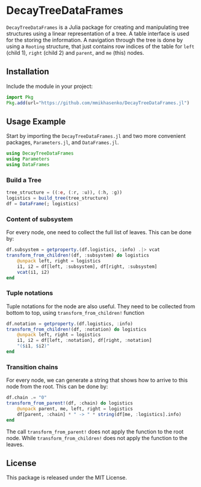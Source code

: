 # DecayTreeDataFrames

`DecayTreeDataFrames` is a Julia package for creating and manipulating tree structures using a linear representation of a tree. A table interface is used for the storing the information. A navigation through the tree is done by using a `Rooting` structure, that just contains row indices of the table for `left` (child 1), `right` (child 2) and `parent`, and `me` (this) nodes.

## Installation

Include the module in your project:
```julia
import Pkg
Pkg.add(url="https://github.com/mmikhasenko/DecayTreeDataFrames.jl")
```

## Usage Example

Start by importing the `DecayTreeDataFrames.jl` and two more convenient packages, `Parameters.jl`, and `DataFrames.jl`.

```julia
using DecayTreeDataFrames
using Parameters
using DataFrames
```

### Build a Tree
```julia
tree_structure = ((:e, (:r, :u)), (:h, :g))
logistics = build_tree(tree_structure)
df = DataFrame(; logistics)
```

### Content of subsystem

For every node, one need to collect the full list of leaves. This can be done by:
```julia
df.subsystem = getproperty.(df.logistics, :info) .|> vcat
transform_from_children!(df, :subsystem) do logistics
    @unpack left, right = logistics
    i1, i2 = df[left, :subsystem], df[right, :subsystem]
    vcat(i1, i2)
end
```

### Tuple notations

Tuple notations for the node are also useful. They need to be collected from bottom to top, using `transform_from_children!` function
```julia
df.notation = getproperty.(df.logistics, :info)
transform_from_children!(df, :notation) do logistics
    @unpack left, right = logistics
    i1, i2 = df[left, :notation], df[right, :notation]
    "($i1, $i2)"
end
```

### Transition chains

For every node,
we can generate a string that shows how to arrive to this node from the root. This can be done by:
```julia
df.chain .= "0"
transform_from_parent!(df, :chain) do logistics
    @unpack parent, me, left, right = logistics
    df[parent, :chain] * " -> " * string(df[me, :logistics].info)
end
```

The call `transform_from_parent!` does not apply the function to the root node.
While `transform_from_children!` does not apply the function to the leaves.


## License

This package is released under the MIT License.